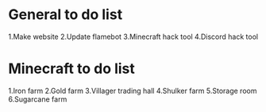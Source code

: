 # General to do list

1.Make website 
2.Update flamebot
3.Minecraft hack tool
4.Discord hack tool

# Minecraft to do list 

1.Iron farm
2.Gold farm
3.Villager trading hall
4.Shulker farm
5.Storage room
6.Sugarcane farm
